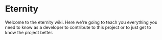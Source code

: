 # Eternity
Welcome to the eternity wiki. Here we're going to teach you everything you need to know as a developer to contribute to this project or to just get to know the project better.